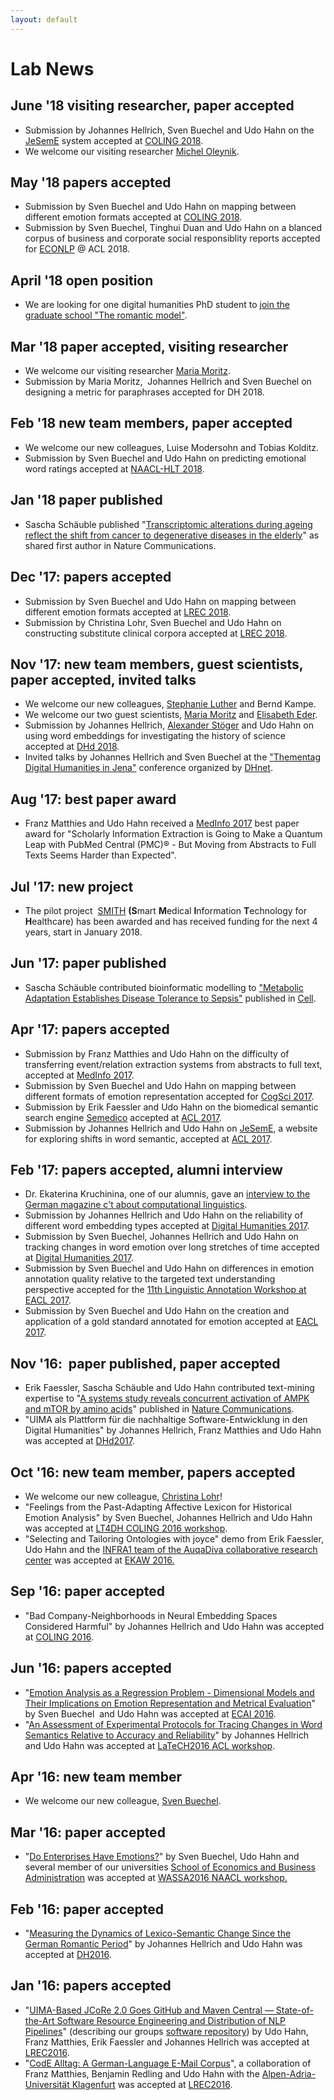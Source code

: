 ```yaml
---
layout: default
---
```

# Lab News

## June '18 visiting researcher, paper accepted
* Submission by Johannes Hellrich, Sven Buechel and Udo Hahn on the [JeSemE](http://jeseme.org) system accepted at [COLING 2018](http://coling2018.org/).
* We welcome our visiting researcher [Michel Oleynik](https://scholar.google.com/citations?user=2h4EEtIAAAAJ&hl=en).

## May '18 papers accepted
* Submission by Sven Buechel and Udo Hahn on mapping between different emotion formats accepted at [COLING 2018](http://coling2018.org/).
* Submission by Sven Buechel, Tinghui Duan and Udo Hahn on a blanced corpus of business and corporate social responsiblity reports accepted for [ECONLP](http://julielab.de/econlp2018.html) @ ACL 2018.

## April '18 open position

* We are looking for one digital humanities PhD student to [join the graduate school "The romantic model"](/downloads/Stellenausschreibung_Computerlinguistik_2018_04_15_UH_pdf.pdf).

## Mar '18 paper accepted, visiting researcher

* We welcome our visiting researcher [Maria Moritz](http://www.etrap.eu/thesis-students/).
* Submission by Maria Moritz,  Johannes Hellrich and Sven Buechel on designing a metric for paraphrases accepted for DH 2018.

## Feb '18 new team members, paper accepted

* We welcome our new colleagues, Luise Modersohn and Tobias Kolditz.
* Submission by Sven Buechel and Udo Hahn on predicting emotional word ratings accepted at [NAACL-HLT 2018](http://naacl2018.org/).

## Jan '18 paper published

* Sascha Schäuble published "[Transcriptomic alterations during ageing reflect the shift from cancer to degenerative diseases in the elderly](https://www.nature.com/articles/s41467-017-02395-2)" as shared first author in Nature Communications.

## Dec '17: papers accepted

* Submission by Sven Buechel and Udo Hahn on mapping between different emotion formats accepted at [LREC 2018](http://lrec2018.lrec-conf.org/en/).
* Submission by Christina Lohr, Sven Buechel and Udo Hahn on constructing substitute clinical corpora accepted at [LREC 2018](http://lrec2018.lrec-conf.org/en/).

## Nov '17: new team members, guest scientists, paper accepted, invited talks

* We welcome our new colleagues, [Stephanie Luther](/Staff/Luther/Stephanie+Luther.md) and Bernd Kampe.
* We welcome our two guest scientists, [Maria Moritz](http://www.etrap.eu/thesis-students/) and [Elisabeth Eder](https://www.aau.at/team/eder-elisabeth/).
* Submission by Johannes Hellrich, [Alexander Stöger](http://www.modellromantik.uni-jena.de/index.php/beteiligte/kollegiatinnen/alexander-stoger/?lang=de) and Udo Hahn on using word embeddings for investigating the history of science accepted at [DHd 2018](http://dhd2018.uni-koeln.de/).
* Invited talks by Johannes Hellrich and Sven Buechel at the ["Thementag Digital Humanities in Jena"](https://www.db-thueringen.de/receive/dbt_mods_00033310) conference organized by [DHnet](http://dhnet.uni-jena.de/index.php?id=124).

## Aug '17: best paper award

* Franz Matthies and Udo Hahn received a [MedInfo 2017](http://medinfo2017.medmeeting.org/en) best paper award for "Scholarly Information Extraction is Going to Make a Quantum Leap with PubMed Central (PMC)® - But Moving from Abstracts to Full Texts Seems Harder than Expected".

## Jul '17: new project

* The pilot project  [SMITH](http://www.smith.care/ "SMITH") **(S**mart **M**edical **I**nformation **T**echnology for **H**ealthcare) has been awarded and has received funding for the next 4 years, start in January 2018.

## Jun '17: paper published

* Sascha Schäuble contributed bioinformatic modelling to ["Metabolic Adaptation Establishes Disease Tolerance to Sepsis"](http://www.cell.com/cell/fulltext/S0092-8674(17)30592-5) published in [Cell](http://www.cell.com/cell/home).

## Apr '17: papers accepted

* Submission by Franz Matthies and Udo Hahn on the difficulty of transferring event/relation extraction systems from abstracts to full text, accepted at [MedInfo 2017](http://medinfo2017.medmeeting.org/en).
* Submission by Sven Buechel and Udo Hahn on mapping between different formats of emotion representation accepted for [CogSci 2017](http://www.cognitivesciencesociety.org/conference/cogsci2017/).
* Submission by Erik Faessler and Udo Hahn on the biomedical semantic search engine [Semedico](http://semedico.org/) accepted at [ACL 2017](http://acl2017.org).
* Submission by Johannes Hellrich and Udo Hahn on [JeSemE](http://jeseme.org/), a website for exploring shifts in word semantic, accepted at [ACL 2017](http://acl2017.org).

## Feb '17: papers accepted, alumni interview

* Dr. Ekaterina Kruchinina, one of our alumnis, gave an [interview to the German magazine c't about computational linguistics](https://www.heise.de/ct/ausgabe/2017-4-Ein-Job-an-der-Schnittstelle-von-Mensch-und-Maschine-3612795.html).
* Submission by Johannes Hellrich and Udo Hahn on the reliability of different word embedding types accepted at [Digital Humanities 2017](https://dh2017.adho.org).
* Submission by Sven Buechel, Johannes Hellrich and Udo Hahn on tracking changes in word emotion over long stretches of time accepted at [Digital Humanities 2017](https://dh2017.adho.org).
* Submission by Sven Buechel and Udo Hahn on differences in emotion annotation quality relative to the targeted text understanding perspective accepted for the [11th Linguistic Annotation Workshop at EACL 2017](https://sigann.github.io/LAW-XI-2017/).
* Submission by Sven Buechel and Udo Hahn on the creation and application of a gold standard annotated for emotion accepted at [EACL 2017](http://eacl2017.org).

## Nov '16:  paper published, paper accepted

* Erik Faessler, Sascha Schäuble and Udo Hahn contributed text-mining expertise to "[A systems study reveals concurrent activation of AMPK and mTOR by amino acids](http://www.nature.com/articles/ncomms13254)" published in [Nature Communications](http://www.nature.com/ncomms/).
* "UIMA als Plattform für die nachhaltige Software-Entwicklung in den Digital Humanities" by Johannes Hellrich, Franz Matthies and Udo Hahn was accepted at [DHd2017](http://www.dhd2017.ch).

## Oct '16: new team member, papers accepted

* We welcome our new colleague, [Christina Lohr](/Staff/Lohr/Christina+Lohr.md)!
* "Feelings from the Past-Adapting Affective Lexicon for Historical Emotion Analysis" by Sven Buechel, Johannes Hellrich and Udo Hahn was accepted at [LT4DH COLING 2016 workshop](https://www.clarin-d.net/en/current-issues/lt4dh).
* "Selecting and Tailoring Ontologies with joyce" demo from Erik Faessler, Udo Hahn and the [INFRA1 team of the AuqaDiva collaborative research center](http://www.aquadiva.uni-jena.de/Projects/INFRA1.html) was accepted at [EKAW 2016.](http://ekaw2016.cs.unibo.it)

## Sep '16: paper accepted

* "Bad Company-Neighborhoods in Neural Embedding Spaces Considered Harmful" by Johannes Hellrich and Udo Hahn was accepted at [COLING 2016](http://coling2016.anlp.jp/).

## Jun '16: papers accepted

* "[Emotion Analysis as a Regression Problem - Dimensional Models and Their Implications on Emotion Representation and Metrical Evaluation](http://ebooks.iospress.nl/volumearticle/44864)" by Sven Buechel  and Udo Hahn was accepted at [ECAI 2016](http://www.ecai2016.org/).
* "[An Assessment of Experimental Protocols for Tracing Changes in Word Semantics Relative to Accuracy and Reliability](http://aclweb.org/anthology/W/W16/W16-2114.pdf)" by Johannes Hellrich and Udo Hahn was accepted at [LaTeCH2016 ACL workshop](https://sighum.wordpress.com/events/latech-2016/).

## Apr '16: new team member

* We welcome our new colleague, [Sven Buechel](/Staff/Buechel/Sven+Buechel.md).

## Mar '16: paper accepted

* "[Do Enterprises Have Emotions?](http://anthology.aclweb.org/W/W16/W16-0423.pdf)" by Sven Buechel, Udo Hahn and several member of our universities [School of Economics and Business Administration](http://www.orga.uni-jena.de/) was accepted at [WASSA2016 NAACL workshop.](http://optima.jrc.it/wassa2016/)

## Feb '16: paper accepted

* "[Measuring the Dynamics of Lexico-Semantic Change Since the German Romantic Period](http://dh2016.adho.org/abstracts/144)" by Johannes Hellrich and Udo Hahn was accepted at [DH2016](http://dh2016.adho.org/).

## Jan '16: papers accepted

* "[UIMA-Based JCoRe 2.0 Goes GitHub and Maven Central ― State-of-the-Art Software Resource Engineering and Distribution of NLP
Pipelines](http://www.lrec-conf.org/proceedings/lrec2016/pdf/774_Paper.pdf)" (describing our groups [software repository](http://julielab.github.io/resources/JCoRe.html)) by Udo Hahn, Franz Matthies, Erik Faessler and Johannes Hellrich was accepted at [LREC2016](http://lrec2016.lrec-conf.org/en/).
* "[CodE Alltag: A German-Language E-Mail Corpus](http://www.lrec-conf.org/proceedings/lrec2016/pdf/1120_Paper.pdf)", a collaboration of Franz Matthies, Benjamin Redling and Udo Hahn with the [Alpen-Adria-Universität Klagenfurt](http://www.uni-klu.ac.at/germ/inhalt/1.htm) was accepted at [LREC2016](http://lrec2016.lrec-conf.org/en/).
